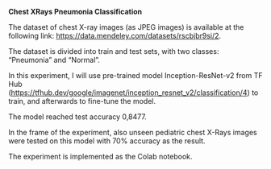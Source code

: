 **Chest XRays Pneumonia Classification**

The dataset of chest X-ray images (as JPEG images) is available at the following link: https://data.mendeley.com/datasets/rscbjbr9sj/2.

The dataset is divided into train and test sets, with two classes: “Pneumonia” and “Normal”.

In this experiment, I will use pre-trained model Inception-ResNet-v2 from TF Hub (https://tfhub.dev/google/imagenet/inception_resnet_v2/classification/4) to train, and afterwards to fine-tune the model.

The model reached test accuracy 0,8477.

In the frame of the experiment, also unseen pediatric chest X-Rays images were tested on this model with 70% accuracy as the result.

The experiment is implemented as the Colab notebook.
